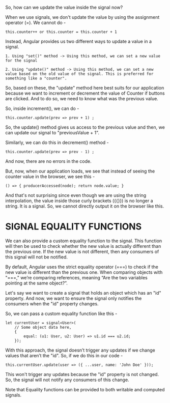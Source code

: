 So, how can we update the value inside the signal now?

When we use signals, we don't update the value by using the assignment operator (=). We cannot do -

    this.counter++ or this.counter = this.counter + 1

Instead, Angular provides us two different ways to update a value in a signal.

    1. Using "set()" method -> Using this method, we can set a new value for the signal

    2. Using "update()" method -> Using this method, we can set a new value based on the old value of the signal. This is preferred for something like a "counter".

So, based on these, the "update" method here best suits for our application because we want to increment or decrement the value of Counter if buttons are clicked. And to do so, we need to know what was the previous value.

So, inside increment(), we can do -

    this.counter.update(prev => prev + 1) ;

So, the update() method gives us access to the previous value and then, we can update our signal to "previousValue + 1".

Similarly, we can do this in decrement() method - 

    this.counter.update(prev => prev - 1) ;

And now, there are no errors in the code.

But, now, when our application loads, we see that instead of seeing the counter value in the browser, we see this - 

    () => { producerAccessed(node); return node.value; }

And that's not surprising since even though we are using the string interpolation, the value inside those curly brackets ({{}}) is no longer a string. It is a signal. So, we cannot directly output it on the browser like this.

# SIGNAL EQUALITY FUNCTIONS

We can also provide a custom equality function to the signal. This function will then be used to check whether the new value is actually different than the previous one. If the new value is not different, then any consumers of this signal will not be notified.

By default, Angular uses the strict equality operator (===) to check if the new value is different than the previous one. When comparing objects with "===," we’re comparing references, meaning “Are the two variables pointing at the same object?”.

Let's say we want to create a signal that holds an object which has an "id" property. And now, we want to ensure the signal only notifies the consumers when the "id" property changes.

So, we can pass a custom equality function like this -
    
    let currentUser = signal<User>(
        // Some object data here, 
        {
            equal: (u1: User, u2: User) => u1.id === u2.id;
        });

With this approach, the signal doesn’t trigger any updates if we change values that aren’t the "id". So, if we do this in our code - 

    this.currentUser.update(user => ({ ...user, name: 'John Doe' }));

This won't trigger any updates because the "id" property is not changed. So, the signal will not notify any consumers of this change.

Note that Equality functions can be provided to both writable and computed signals.